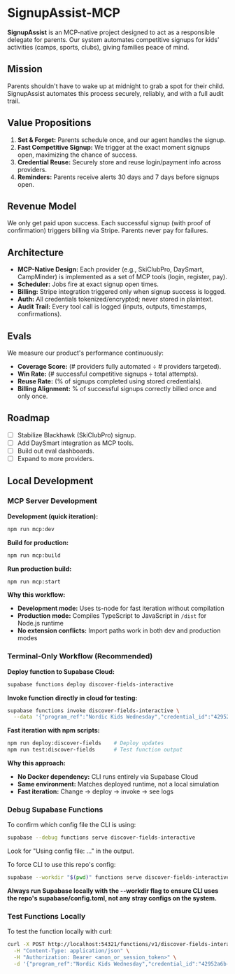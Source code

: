 # SignupAssist-MCP

**SignupAssist** is an MCP-native project designed to act as a responsible delegate for parents. Our system automates competitive signups for kids' activities (camps, sports, clubs), giving families peace of mind.

## Mission
Parents shouldn't have to wake up at midnight to grab a spot for their child. SignupAssist automates this process securely, reliably, and with a full audit trail.

## Value Propositions
1. **Set & Forget:** Parents schedule once, and our agent handles the signup.
2. **Fast Competitive Signup:** We trigger at the exact moment signups open, maximizing the chance of success.
3. **Credential Reuse:** Securely store and reuse login/payment info across providers.
4. **Reminders:** Parents receive alerts 30 days and 7 days before signups open.

## Revenue Model
We only get paid upon success. Each successful signup (with proof of confirmation) triggers billing via Stripe. Parents never pay for failures.

## Architecture
- **MCP-Native Design:** Each provider (e.g., SkiClubPro, DaySmart, CampMinder) is implemented as a set of MCP tools (login, register, pay).
- **Scheduler:** Jobs fire at exact signup open times.
- **Billing:** Stripe integration triggered only when signup success is logged.
- **Auth:** All credentials tokenized/encrypted; never stored in plaintext.
- **Audit Trail:** Every tool call is logged (inputs, outputs, timestamps, confirmations).

## Evals
We measure our product's performance continuously:
- **Coverage Score:** (# providers fully automated ÷ # providers targeted).
- **Win Rate:** (# successful competitive signups ÷ total attempts).
- **Reuse Rate:** (% of signups completed using stored credentials).
- **Billing Alignment:** % of successful signups correctly billed once and only once.

## Roadmap
- [ ] Stabilize Blackhawk (SkiClubPro) signup.
- [ ] Add DaySmart integration as MCP tools.
- [ ] Build out eval dashboards.
- [ ] Expand to more providers.

## Local Development

### MCP Server Development

**Development (quick iteration):**
```bash
npm run mcp:dev
```

**Build for production:**
```bash
npm run mcp:build
```

**Run production build:**
```bash
npm run mcp:start
```

**Why this workflow:**
- **Development mode:** Uses ts-node for fast iteration without compilation
- **Production mode:** Compiles TypeScript to JavaScript in `/dist` for Node.js runtime
- **No extension conflicts:** Import paths work in both dev and production modes

### Terminal-Only Workflow (Recommended)

**Deploy function to Supabase Cloud:**
```bash
supabase functions deploy discover-fields-interactive
```

**Invoke function directly in cloud for testing:**
```bash
supabase functions invoke discover-fields-interactive \
  --data '{"program_ref":"Nordic Kids Wednesday","credential_id":"42952a6b-173f-44a2-8785-b1b783ee189d","plan_execution_id":"interactive"}'
```

**Fast iteration with npm scripts:**
```bash
npm run deploy:discover-fields    # Deploy updates
npm run test:discover-fields      # Test function output
```

**Why this approach:**
- **No Docker dependency:** CLI runs entirely via Supabase Cloud
- **Same environment:** Matches deployed runtime, not a local simulation  
- **Fast iteration:** Change → deploy → invoke → see logs

### Debug Supabase Functions
To confirm which config file the CLI is using:
```bash
supabase --debug functions serve discover-fields-interactive
```
Look for "Using config file: …" in the output.

To force CLI to use this repo's config:
```bash
supabase --workdir "$(pwd)" functions serve discover-fields-interactive
```

**Always run Supabase locally with the --workdir flag to ensure CLI uses the repo's supabase/config.toml, not any stray configs on the system.**

### Test Functions Locally
To test the function locally with curl:
```bash
curl -X POST http://localhost:54321/functions/v1/discover-fields-interactive \
  -H "Content-Type: application/json" \
  -H "Authorization: Bearer <anon_or_session_token>" \
  -d '{"program_ref":"Nordic Kids Wednesday","credential_id":"42952a6b-173f-44a2-8785-b1b783ee189d","plan_execution_id":"interactive"}'
```